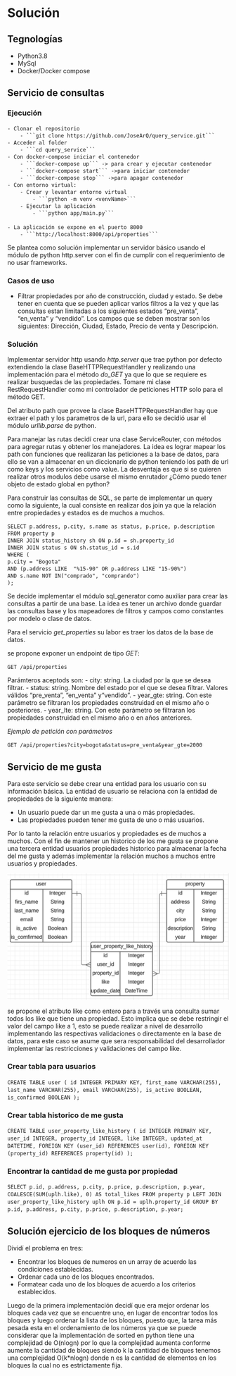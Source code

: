# Solución

## Tegnologías

- Python3.8
- MySql
- Docker/Docker compose

## Servicio de consultas

### Ejecución
    - Clonar el repositorio
        - ```git clone https://github.com/JoseArQ/query_service.git```    
    - Acceder al folder
        - ```cd query_service```
    - Con docker-compose iniciar el contenedor
        - ```docker-compose up``` -> para crear y ejecutar contenedor
        - ```docker-compose start``` ->para iniciar contenedor
        - ```docker-compose stop``` ->para apagar contenedor
    - Con entorno virtual:
        - Crear y levantar entorno virtual
            - ```python -m venv <venvName>```
        - Ejecutar la aplicación
            - ```python app/main.py```

    - La aplicación se expone en el puerto 8000
        - ```http://localhost:8000/api/properties```

Se plantea como solución implementar un servidor básico usando el módulo de python http.server con el fin de cumplir con el requerimiento de no usar frameworks.

### Casos de uso

- Filtrar propiedades por año de construcción, ciudad y estado. Se debe tener en cuenta que se pueden aplicar varios filtros a la vez y que las consultas estan limitadas a los siguientes estados “pre_venta”, “en_venta” y “vendido”. Los campos que se deben mostrar son los siguientes: Dirección, Ciudad, Estado, Precio de venta y Descripción.

### Solución 

Implementar servidor http usando _http.server_ que trae python por defecto extendiendo la clase BaseHTTPRequestHandler y realizando una implementación para el método *do_GET* ya que lo que se requiere es realizar busquedas de las propiedades. Tomare mi clase RestRequestHandler como mi controlador de peticiones HTTP solo para el método GET.

Del atributo path que provee la clase BaseHTTPRequestHandler hay que extraer el path y los parametros de la url, para ello se decidió usar el módulo  _urllib.parse_ de python.

Para manejar las rutas decidí crear una clase ServiceRouter, con métodos para agregar rutas y obtener los manejadores. La idea es lograr mapear los path con funciones que realizaran las peticiones a la base de datos, para ello se van a almacenar en un diccionario de python teniendo los path de url como keys y los servicios como value. La desventaja es que si se quieren realizar otros modulos debe usarse el mismo enrutador ¿Cómo puedo tener objeto de estado global en python?

Para construir las consultas de SQL, se parte de implementar un query como la siguiente, la cual consiste en realizar dos join ya que la relación entre propiedades y estados es de muchos a muchos.

```
SELECT p.address, p.city, s.name as status, p.price, p.description 
FROM property p 
INNER JOIN status_history sh ON p.id = sh.property_id
INNER JOIN status s ON sh.status_id = s.id 
WHERE (
p.city = "Bogota" 
AND (p.address LIKE  "%15-90" OR p.address LIKE "15-90%")
AND s.name NOT IN("comprado", "comprando")
);
```

Se decíde implementar el módulo sql_generator como auxiliar para crear las consultas a partir de una base. La idea es tener un archivo donde guardar las consultas base y los mapeadores de filtros y campos como constantes por modelo o clase de datos. 

Para el servicio _get_properties_ su labor es traer los datos de la base de datos.

se propone exponer un endpoint de tipo *GET*: 

```
GET /api/properties
```

Parámteros aceptods son: 
    - city: string. La ciudad por la que se desea filtrar.
    - status: string. Nombre del estado por el que se desea filtrar. Valores válidos “pre_venta”, “en_venta” y“vendido”.
    - year_gte: string. Con este parámetro se filtraran los propiedades construidad en el mismo año o posteriores.
    - year_lte: string. Con este parámetro se filtraran los propiedades construidad en el mismo año o en años anteriores.

*Ejemplo de petición con parámetros*
```
GET /api/properties?city=bogota&status=pre_venta&year_gte=2000
```

## Servicio de me gusta

Para este servicio se debe crear una entidad para los usuario con su información básica. La entidad de usuario se relaciona con la entidad de propiedades de la siguiente manera:

- Un usuario puede dar un me gusta  a una o más propiedades.
- Las propiedades pueden tener me gusta de uno o más usuarios.

Por lo tanto la relación entre usuarios y propiedades es de muchos a muchos. Con el fin de mantener un historico de los me gusta se propone una tercera entidad usuarios propiedades historico para almacenar la fecha del me gusta y además implementar la relación muchos a muchos entre usuarios y propiedades.

![diagrana ER servicio de me gusta](./files/ERuser.png)

se propone el atributo like como entero para a través una consulta sumar todos los like que tiene una propiedad. Esto implica que se debe restringir el valor del campo like a 1, esto se puede realizar a nivel de desarrollo implementando las respectivas validaciones o directamente en la base de datos, para este caso se asume que sera responsabilidad del desarrollador implementar las restricciones y validaciones del campo like. 

### Crear tabla para usuarios

`CREATE TABLE user (
    id INTEGER PRIMARY KEY,
    first_name VARCHAR(255),
    last_name VARCHAR(255),
    email VARCHAR(255),
    is_active BOOLEAN,
    is_confirmed BOOLEAN
);
`
### Crear tabla historico de me gusta

`CREATE TABLE user_property_like_history (
    id INTEGER PRIMARY KEY,
    user_id INTEGER,
    property_id INTEGER,
    like INTEGER,
    updated_at DATETIME,
    FOREIGN KEY (user_id) REFERENCES user(id),
    FOREIGN KEY (property_id) REFERENCES property(id)
);
`

### Encontrar la cantidad de me gusta por propiedad

`SELECT p.id, p.address, p.city, p.price, p.description, p.year, COALESCE(SUM(uplh.like), 0) AS total_likes
FROM property p
LEFT JOIN user_property_like_history uplh ON p.id = uplh.property_id
GROUP BY p.id, p.address, p.city, p.price, p.description, p.year;
`


## Solución ejercicio de los bloques de números

Dividí el problema en tres:

- Encontrar los bloques de numeros en un array de acuerdo las condiciones establecidas.
- Ordenar cada uno de los bloques encontrados.
- Formatear cada uno de los bloques de acuerdo a los criterios establecidos.

Luego de la primera implementación decidí que era mejor ordenar los bloques cada vez que se encuentre uno, en lugar de encontrar todos los bloques y luego ordenar la lista de los bloques, puesto que, la tarea más pesada esta en el ordenamiento de los números ya que se puede considerar que la implementación de sorted en python tiene una complejidad de O(nlogn) por lo que la complejidad aumenta conforme aumente la cantidad de bloques siendo k la cantidad de bloques tenemos una complejidad O(k*nlogn) donde n es la cantidad de elementos en los bloques la cual no es estrictamente fija.